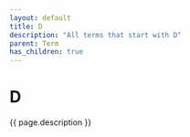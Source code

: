 ```yaml
---
layout: default
title: D
description: "All terms that start with D"
parent: Term
has_children: true
---
```

# D
{{ page.description }}